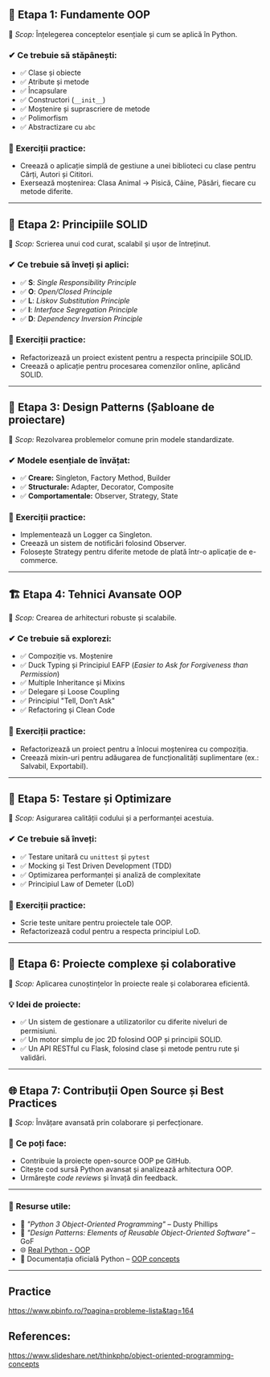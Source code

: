 ## 🚀 **Etapa 1: Fundamente OOP**  
🔑 *Scop:* Înțelegerea conceptelor esențiale și cum se aplică în Python.  
### ✔ **Ce trebuie să stăpânești:**  
- ✅ Clase și obiecte  
- ✅ Atribute și metode  
- ✅ Încapsulare  
- ✅ Constructori (`__init__`)  
- ✅ Moștenire și suprascriere de metode  
- ✅ Polimorfism  
- ✅ Abstractizare cu `abc`  

### 🏃 **Exerciții practice:**  
- Creează o aplicație simplă de gestiune a unei biblioteci cu clase pentru Cărți, Autori și Cititori.  
- Exersează moștenirea: Clasa Animal → Pisică, Câine, Păsări, fiecare cu metode diferite.  

---

## 🌟 **Etapa 2: Principiile SOLID**  
🔑 *Scop:* Scrierea unui cod curat, scalabil și ușor de întreținut.  

### ✔ **Ce trebuie să înveți și aplici:**  
- ✅ **S**: *Single Responsibility Principle*  
- ✅ **O**: *Open/Closed Principle*  
- ✅ **L**: *Liskov Substitution Principle*  
- ✅ **I**: *Interface Segregation Principle*  
- ✅ **D**: *Dependency Inversion Principle*  

### 🏃 **Exerciții practice:**  
- Refactorizează un proiect existent pentru a respecta principiile SOLID.  
- Creează o aplicație pentru procesarea comenzilor online, aplicând SOLID.  

---

## 🧩 **Etapa 3: Design Patterns (Șabloane de proiectare)**  
🔑 *Scop:* Rezolvarea problemelor comune prin modele standardizate.  

### ✔ **Modele esențiale de învățat:**  
- ✅ **Creare:** Singleton, Factory Method, Builder  
- ✅ **Structurale:** Adapter, Decorator, Composite  
- ✅ **Comportamentale:** Observer, Strategy, State  

### 🏃 **Exerciții practice:**  
- Implementează un Logger ca Singleton.  
- Creează un sistem de notificări folosind Observer.  
- Folosește Strategy pentru diferite metode de plată într-o aplicație de e-commerce.  

---

## 🏗 **Etapa 4: Tehnici Avansate OOP**  
🔑 *Scop:* Crearea de arhitecturi robuste și scalabile.  

### ✔ **Ce trebuie să explorezi:**  
- ✅ Compoziție vs. Moștenire  
- ✅ Duck Typing și Principiul EAFP (*Easier to Ask for Forgiveness than Permission*)  
- ✅ Multiple Inheritance și Mixins  
- ✅ Delegare și Loose Coupling  
- ✅ Principiul "Tell, Don’t Ask"  
- ✅ Refactoring și Clean Code  

### 🏃 **Exerciții practice:**  
- Refactorizează un proiect pentru a înlocui moștenirea cu compoziția.  
- Creează mixin-uri pentru adăugarea de funcționalități suplimentare (ex.: Salvabil, Exportabil).  

---

## 🧪 **Etapa 5: Testare și Optimizare**  
🔑 *Scop:* Asigurarea calității codului și a performanței acestuia.  

### ✔ **Ce trebuie să înveți:**  
- ✅ Testare unitară cu `unittest` și `pytest`  
- ✅ Mocking și Test Driven Development (TDD)  
- ✅ Optimizarea performanței și analiză de complexitate  
- ✅ Principiul Law of Demeter (LoD)  

### 🏃 **Exerciții practice:**  
- Scrie teste unitare pentru proiectele tale OOP.  
- Refactorizează codul pentru a respecta principiul LoD.  

---

## 🎯 **Etapa 6: Proiecte complexe și colaborative**  
🔑 *Scop:* Aplicarea cunoștințelor în proiecte reale și colaborarea eficientă.  

### 💡 **Idei de proiecte:**  
- ✅ Un sistem de gestionare a utilizatorilor cu diferite niveluri de permisiuni.  
- ✅ Un motor simplu de joc 2D folosind OOP și principii SOLID.  
- ✅ Un API RESTful cu Flask, folosind clase și metode pentru rute și validări.  

---

## 🌐 **Etapa 7: Contribuții Open Source și Best Practices**  
🔑 *Scop:* Învățare avansată prin colaborare și perfecționare.  

### 🎯 **Ce poți face:**  
- Contribuie la proiecte open-source OOP pe GitHub.  
- Citește cod sursă Python avansat și analizează arhitectura OOP.  
- Urmărește *code reviews* și învață din feedback.  

---

### 🏁 **Resurse utile:**  
- 📖 *"Python 3 Object-Oriented Programming"* – Dusty Phillips  
- 📘 *"Design Patterns: Elements of Reusable Object-Oriented Software"* – GoF  
- 🌐 [Real Python - OOP](https://realpython.com/python3-object-oriented-programming/)  
- 📝 Documentația oficială Python – [OOP concepts](https://docs.python.org/3/tutorial/classes.html)  

---

## Practice

https://www.pbinfo.ro/?pagina=probleme-lista&tag=164

## References:

https://www.slideshare.net/thinkphp/object-oriented-programming-concepts


